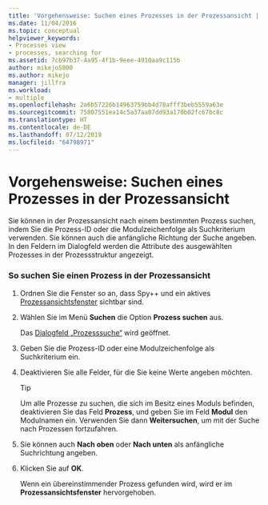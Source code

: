```yaml
---
title: 'Vorgehensweise: Suchen eines Prozesses in der Prozessansicht | Microsoft-Dokumentation'
ms.date: 11/04/2016
ms.topic: conceptual
helpviewer_keywords:
- Processes view
- processes, searching for
ms.assetid: 7cb97b37-4a95-4f1b-9eee-4910aa9c115b
author: mikejo5000
ms.author: mikejo
manager: jillfra
ms.workload:
- multiple
ms.openlocfilehash: 2a6b57226b14963759bb4d78afff3beb5559a63e
ms.sourcegitcommit: 75807551ea14c5a37aa07dd93a170b02fc67bc8c
ms.translationtype: HT
ms.contentlocale: de-DE
ms.lasthandoff: 07/12/2019
ms.locfileid: "64798971"
---
```

# <a name="how-to-search-for-a-process-in-processes-view"></a>Vorgehensweise: Suchen eines Prozesses in der Prozessansicht
Sie können in der Prozessansicht nach einem bestimmten Prozess suchen, indem Sie die Prozess-ID oder die Modulzeichenfolge als Suchkriterium verwenden. Sie können auch die anfängliche Richtung der Suche angeben. In den Feldern im Dialogfeld werden die Attribute des ausgewählten Prozesses in der Prozessstruktur angezeigt.

### <a name="to-search-for-a-process-in-processes-view"></a>So suchen Sie einen Prozess in der Prozessansicht

1. Ordnen Sie die Fenster so an, dass Spy++ und ein aktives [Prozessansichtsfenster](../debugger/processes-view.md) sichtbar sind.

2. Wählen Sie im Menü **Suchen** die Option **Prozess suchen** aus.

    Das [Dialogfeld „Prozesssuche“](../debugger/process-search-dialog-box.md) wird geöffnet.

3. Geben Sie die Prozess-ID oder eine Modulzeichenfolge als Suchkriterium ein.

4. Deaktivieren Sie alle Felder, für die Sie keine Werte angeben möchten.

   > [!TIP]
   > Um alle Prozesse zu suchen, die sich im Besitz eines Moduls befinden, deaktivieren Sie das Feld **Prozess**, und geben Sie im Feld **Modul** den Modulnamen ein. Verwenden Sie dann **Weitersuchen**, um mit der Suche nach Prozessen fortzufahren.

5. Sie können auch **Nach oben** oder **Nach unten** als anfängliche Suchrichtung angeben.

6. Klicken Sie auf **OK**.

   Wenn ein übereinstimmender Prozess gefunden wird, wird er im **Prozessansichtsfenster** hervorgehoben.